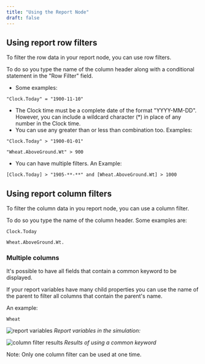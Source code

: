 ```yaml
---
title: "Using the Report Node"
draft: false
---
```

## Using report row filters

To filter the row data in your report node, you can use row filters.

To do so you type the name of the column header along with a conditional statement in the "Row Filter" field.

- Some examples:

```
"Clock.Today" = "1900-11-10"
```

- The Clock time must be a complete date of the format "YYYY-MM-DD". However, you can include a wildcard character (*) in place of any number in the Clock time.
- You can use any greater than or less than combination too. Examples: 

```
"Clock.Today" > "1900-01-01"
```

```
"Wheat.AboveGround.Wt" > 900
```

- You can have multiple filters. An Example:

```
[Clock.Today] > "1905-**-**" and [Wheat.AboveGround.Wt] > 1000
```

## Using report column filters

To filter the column data in you report node, you can use a column filter.

To do so you type the name of the column header. Some examples are:

```
Clock.Today
``` 

``` 
Wheat.AboveGround.Wt.
```
### Multiple columns
It's possible to have all fields that contain a common keyword to be displayed.

If your report variables have many child properties you can use the name of the parent to filter all columns that contain the parent's name.

An example:

```
Wheat
```

![report variables](/images/report-vars.png)
*Report variables in the simulation:*


![column filter results](/images/report-column-filter-result.png)
*Results of using a common keyword*

Note: Only one column filter can be used at one time.
